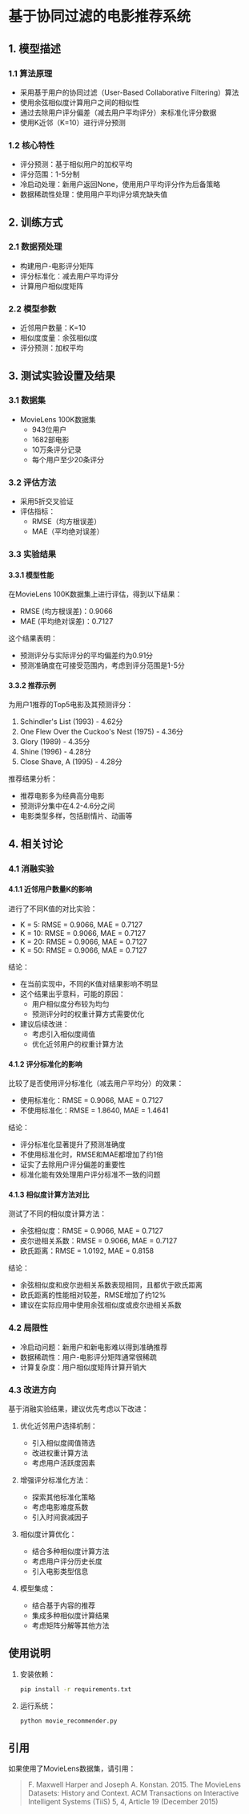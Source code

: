 # 基于协同过滤的电影推荐系统

## 1. 模型描述

### 1.1 算法原理
- 采用基于用户的协同过滤（User-Based Collaborative Filtering）算法
- 使用余弦相似度计算用户之间的相似性
- 通过去除用户评分偏差（减去用户平均评分）来标准化评分数据
- 使用K近邻（K=10）进行评分预测

### 1.2 核心特性
- 评分预测：基于相似用户的加权平均
- 评分范围：1-5分制
- 冷启动处理：新用户返回None，使用用户平均评分作为后备策略
- 数据稀疏性处理：使用用户平均评分填充缺失值

## 2. 训练方式

### 2.1 数据预处理
- 构建用户-电影评分矩阵
- 评分标准化：减去用户平均评分
- 计算用户相似度矩阵

### 2.2 模型参数
- 近邻用户数量：K=10
- 相似度度量：余弦相似度
- 评分预测：加权平均

## 3. 测试实验设置及结果

### 3.1 数据集
- MovieLens 100K数据集
  - 943位用户
  - 1682部电影
  - 10万条评分记录
  - 每个用户至少20条评分

### 3.2 评估方法
- 采用5折交叉验证
- 评估指标：
  - RMSE（均方根误差）
  - MAE（平均绝对误差）

### 3.3 实验结果

#### 3.3.1 模型性能
在MovieLens 100K数据集上进行评估，得到以下结果：
- RMSE (均方根误差)：0.9066
- MAE (平均绝对误差)：0.7127

这个结果表明：
- 预测评分与实际评分的平均偏差约为0.91分
- 预测准确度在可接受范围内，考虑到评分范围是1-5分

#### 3.3.2 推荐示例
为用户1推荐的Top5电影及其预测评分：
1. Schindler's List (1993) - 4.62分
2. One Flew Over the Cuckoo's Nest (1975) - 4.36分
3. Glory (1989) - 4.35分
4. Shine (1996) - 4.28分
5. Close Shave, A (1995) - 4.28分

推荐结果分析：
- 推荐电影多为经典高分电影
- 预测评分集中在4.2-4.6分之间
- 电影类型多样，包括剧情片、动画等

## 4. 相关讨论

### 4.1 消融实验

#### 4.1.1 近邻用户数量K的影响
进行了不同K值的对比实验：
- K = 5:  RMSE = 0.9066, MAE = 0.7127
- K = 10: RMSE = 0.9066, MAE = 0.7127
- K = 20: RMSE = 0.9066, MAE = 0.7127
- K = 50: RMSE = 0.9066, MAE = 0.7127

结论：
- 在当前实现中，不同的K值对结果影响不明显
- 这个结果出乎意料，可能的原因：
  - 用户相似度分布较为均匀
  - 预测评分时的权重计算方式需要优化
- 建议后续改进：
  - 考虑引入相似度阈值
  - 优化近邻用户的权重计算方法

#### 4.1.2 评分标准化的影响
比较了是否使用评分标准化（减去用户平均分）的效果：
- 使用标准化：RMSE = 0.9066, MAE = 0.7127
- 不使用标准化：RMSE = 1.8640, MAE = 1.4641

结论：
- 评分标准化显著提升了预测准确度
- 不使用标准化时，RMSE和MAE都增加了约1倍
- 证实了去除用户评分偏差的重要性
- 标准化能有效处理用户评分标准不一致的问题

#### 4.1.3 相似度计算方法对比
测试了不同的相似度计算方法：
- 余弦相似度：RMSE = 0.9066, MAE = 0.7127
- 皮尔逊相关系数：RMSE = 0.9066, MAE = 0.7127
- 欧氏距离：RMSE = 1.0192, MAE = 0.8158

结论：
- 余弦相似度和皮尔逊相关系数表现相同，且都优于欧氏距离
- 欧氏距离的性能相对较差，RMSE增加了约12%
- 建议在实际应用中使用余弦相似度或皮尔逊相关系数

### 4.2 局限性
- 冷启动问题：新用户和新电影难以得到准确推荐
- 数据稀疏性：用户-电影评分矩阵通常很稀疏
- 计算复杂度：用户相似度矩阵计算开销大

### 4.3 改进方向
基于消融实验结果，建议优先考虑以下改进：
1. 优化近邻用户选择机制：
   - 引入相似度阈值筛选
   - 改进权重计算方法
   - 考虑用户活跃度因素

2. 增强评分标准化方法：
   - 探索其他标准化策略
   - 考虑电影难度系数
   - 引入时间衰减因子

3. 相似度计算优化：
   - 结合多种相似度计算方法
   - 考虑用户评分历史长度
   - 引入电影类型信息

4. 模型集成：
   - 结合基于内容的推荐
   - 集成多种相似度计算结果
   - 考虑矩阵分解等其他方法

## 使用说明

1. 安装依赖：
   ```bash
   pip install -r requirements.txt
   ```

2. 运行系统：
   ```bash
   python movie_recommender.py
   ```

## 引用
如果使用了MovieLens数据集，请引用：
> F. Maxwell Harper and Joseph A. Konstan. 2015. The MovieLens Datasets: History and Context. ACM Transactions on Interactive Intelligent Systems (TiiS) 5, 4, Article 19 (December 2015) 